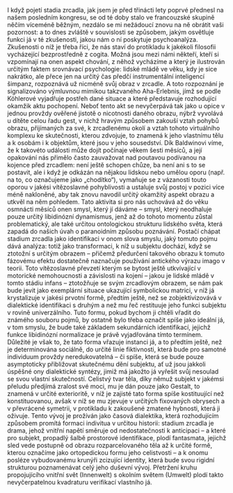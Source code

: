 
I když pojetí stadia zrcadla, jak jsem je před třinácti lety poprvé přednesl na našem posledním kongresu, se od té doby stalo ve francouzské skupině něčím víceméně běžným, nezdálo se mi nežádoucí znovu na ně obrátit vaši pozornost: a to dnes zvláště v souvislosti se způsobem, jakým osvětluje funkci já v té zkušenosti, jakou nám o ní poskytuje psychoanalýza. Zkušenosti o níž je třeba říci, že nás staví do protikladu k jakékoli filosofii vycházející bezprostředně z cogita.
Možná jsou mezi námi někteří, kteří si vzpomínají na onen aspekt chování, z něhož vycházíme a který je ilustrován určitým faktem srovnávací psychologie: lidské mládě ve věku, kdy je sice nakrátko, ale přece jen na určitý čas předčí instrumentální inteligencí šimpanz, rozpoznává už nicméně svůj obraz v zrcadle. A toto rozpoznání je signalizováno výmluvnou mimikou takzvaného Aha-Erlebnis, jímž se podle Köhlerové vyjadřuje postřeh dané situace a které představuje rozhodující okamžik aktu pochopení.
Neboť tento akt se nevyčerpává tak jako u opice v jednou provždy ověřené jistotě o nicotnosti daného obrazu, nýbrž vyvolává u dítěte celou řadu gest, v nichž hravým způsobem zakouší vztah pohybů obrazu, přijímaných za své, k zrcadlenému okolí a vztah tohoto virtuálního komplexu ke skutečnosti, kterou zdvojuje, to znamená k jeho vlastnímu tělu a k osobám i k objektům, které jsou v jeho sousedství.
Dík Baldwinovi víme, že k takovéto události může dojít počínaje věkem šesti měsíců, a její opakování nás přimělo často zauvažovat nad poutavou podívanou na kojence před zrcadlem: není ještě schopen chůze, ba není ani s to se postavit, ale i když je odkázán na nějakou lidskou nebo umělou oporu (např. na to, co označujeme jako „chodítko“), vymaňuje se z vázanosti touto oporou v jakési vítězoslavné pohyblivosti a ustaluje svůj postoj v pozici více méně nakloněné, aby tak znovu navodil určitý okamžitý aspekt obrazu a utkvěl na něm pohledem. Tato aktivita si pro nás uchovává až do věku osmnácti měsíců onen smysl, který jí dáváme – smysl, který neodhaluje pouze určitý libidinózní dynamismus, jenž až do tohoto momentu zůstal problematický, ale také určitou ontologickou strukturu lidského světa, která zapadá do našich úvah o paranoidním způsobu poznávání. Postačí chápat stadium zrcadla jako identifikaci v onom slova smyslu, jaký tomuto pojmu dává analýza: totiž jako transformaci, k níž u subjektu dochází, když se ztotožní s určitým obrazem – přičemž předurčení takového obrazu k tomuto fázovému efektu dostatečně naznačuje používání antického výrazu imago v teorii.
Toto vítězoslavné převzetí kterým se bytost ještě utkvívající v motorické nemohoucnosti a závislosti na kojení – jakou je lidské mládě v tomto stádiu infans – ztotožňuje se svým zrcadlovým obrazem, se nám pak bude jevit jako exemplární situace ukazující symbolickou matrici, v níž já krystalizuje v jakési prvotní formě, předtím ještě, než se zobjektivizovává v dialektické identifikaci s druhým a než mu řeč restituuje jeho funkci subjektu v rovině univerzálního.
Tuto formu, pokud bychom ji chtěli vřadit do známého souboru pojmů, by ostatně bylo třeba označit spíše jako ideální já, v tom smyslu, že bude také základem sekundárních identifikací, jejichž funkce libidinózní normalizace je právě vyjadřována tímto termínem. Důležité je však to, že tato forma vřazuje instanci já, a to předtím ještě, než je determinována sociálně, do určité linie fiktivnosti, která bude pro samotné individuum provždy neredukovatelná – či spíše, která se bude pouze asymptoticky přibližovat skutečnému dění subjektu, ať už jsou jakkoli úspěšné ony dialektické syntézy, jimiž má jakožto já vyřešit svůj nesoulad se svou vlastní skutečností.
Celistvý tvar těla, díky němuž subjekt v jakémsi přeludu předjímá zralost své moci, mu je dán pouze jako Gestalt, to znamená v určité exterioritě, v níž je zajisté tato forma spíše kostituující než konstituovanou, avšak v níž se mu zjevuje v určitých fixovaných obrysech a v převrácené symetrii, v protikladu k zakoušené zmatené hybnosti, která ji oživuje.
Tento vývoj je prožíván jako časová dialektika, která rozhodujícím způsobem promítá formaci indivitua v určitou historii: stadium zrcadla je drama, jehož vnitřní napětí směruje od nedostatečnosti k anticipaci – a které pro subjekt, propadlý šalbě prostorové identifikace, plodí fantasmata, jejichž sled vede postupně od obrazu rozparcelovaného těla až k určité formě, kterou označíme jako ortopedickou formu jeho celistvosti – a k onomu posléze vybudovanému krunýři zcizující identity, která bude svou rigidní strukturou poznamenávat celý jeho duševní vývoj. Přetržení kruhu propojujícího vnitřní svět (Innenwelt) s okolním světem (Umwelt) plodí takto nevyčerpatelnou kvadraturu verifikací vlastního já.
